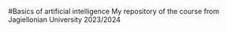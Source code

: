 #Basics of artificial intelligence
My repository of the course from Jagiellonian University 2023/2024


